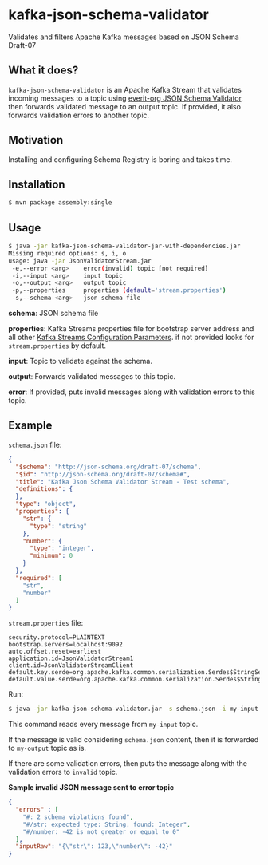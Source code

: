 # kafka-json-schema-validator
Validates and filters Apache Kafka messages based on JSON Schema Draft-07

## What it does?
`kafka-json-schema-validator` is an Apache Kafka Stream that validates incoming messages to a topic using [everit-org JSON Schema Validator](https://github.com/everit-org/json-schema), then forwards validated message to an output topic.
If provided, it also forwards validation errors to another topic.

## Motivation
Installing and configuring Schema Registry is boring and takes time.

## Installation
```sh
$ mvn package assembly:single
```

## Usage

```sh
$ java -jar kafka-json-schema-validator-jar-with-dependencies.jar
Missing required options: s, i, o
usage: java -jar JsonValidatorStream.jar
 -e,--error <arg>    error(invalid) topic [not required]
 -i,--input <arg>    input topic
 -o,--output <arg>   output topic
 -p,--properties     properties (default='stream.properties')
 -s,--schema <arg>   json schema file
```
**schema**: JSON schema file  

**properties**: Kafka Streams properties file for bootstrap server address and all other [Kafka Streams Configuration Parameters](https://kafka.apache.org/10/documentation/streams/developer-guide/config-streams.html). if not provided looks for `stream.properties` by default.

**input**: Topic to validate against the schema.

**output**: Forwards validated messages to this topic.

**error**: If provided, puts invalid messages along with validation errors to this topic.

## Example

`schema.json` file:
```json
{
  "$schema": "http://json-schema.org/draft-07/schema",
  "$id": "http://json-schema.org/draft-07/schema#",
  "title": "Kafka Json Schema Validator Stream - Test schema",
  "definitions": {
  },
  "type": "object",
  "properties": {
    "str": {
      "type": "string"
    },
    "number": {
      "type": "integer",
      "minimum": 0
    }
  },
  "required": [
    "str",
    "number"
  ]
}
```

`stream.properties` file:
```properties
security.protocol=PLAINTEXT
bootstrap.servers=localhost:9092
auto.offset.reset=earliest
application.id=JsonValidatorStream1
client.id=JsonValidatorStreamClient
default.key.serde=org.apache.kafka.common.serialization.Serdes$StringSerde
default.value.serde=org.apache.kafka.common.serialization.Serdes$StringSerde
```
Run:
```sh
$ java -jar kafka-json-schema-validator.jar -s schema.json -i my-input -o my-output -e invalid
```
This command reads every message from `my-input` topic.

If the message is valid considering `schema.json` content, then it is forwarded to `my-output` topic as is.

If there are some validation errors, then puts the message along with the validation errors to `invalid` topic.

**Sample invalid JSON message sent to error topic**
```json
{
  "errors" : [
    "#: 2 schema violations found", 
    "#/str: expected type: String, found: Integer", 
    "#/number: -42 is not greater or equal to 0"
  ],
  "inputRaw": "{\"str\": 123,\"number\": -42}"
}
```
